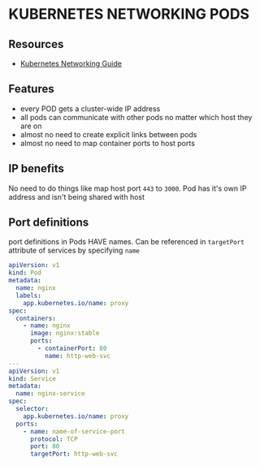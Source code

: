 # KUBERNETES NETWORKING PODS

## Resources

- [Kubernetes Networking Guide](https://kubernetes.io/docs/concepts/cluster-administration/networking/)

## Features

- every POD gets a cluster-wide IP address
- all pods can communicate with other pods no matter which host they are on
- almost no need to create explicit links between pods
- almost no need to map container ports to host ports

## IP benefits

No need to do things like map host port `443` to `3000`.
Pod has it's own IP address and isn't being shared with host

## Port definitions

port definitions in Pods HAVE names.
Can be referenced in `targetPort` attribute of services by specifying `name`

```yaml
apiVersion: v1
kind: Pod
metadata:
  name: nginx
  labels:
    app.kubernetes.io/name: proxy
spec:
  containers:
    - name: nginx
      image: nginx:stable
      ports:
        - containerPort: 80
          name: http-web-svc
---
apiVersion: v1
kind: Service
metadata:
  name: nginx-service
spec:
  selector:
    app.kubernetes.io/name: proxy
  ports:
    - name: name-of-service-port
      protocol: TCP
      port: 80
      targetPort: http-web-svc
```
